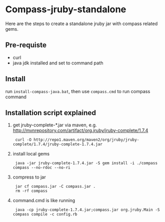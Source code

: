 Compass-jruby-standalone
===========
Here are the steps to create a standalone jruby jar with compass related gems.

## Pre-requiste

- curl
- java jdk installed and set to command path

## Install

run `install-compass-java.bat`, then use `compass.cmd` to run compass command

## Installation script explained

1. get jruby-complete-*.jar via maven, e.g. http://mvnrepository.com/artifact/org.jruby/jruby-complete/1.7.4

        curl -O http://repo1.maven.org/maven2/org/jruby/jruby-complete/1.7.4/jruby-complete-1.7.4.jar

2. install local gems

        java -jar jruby-complete-1.7.4.jar -S gem install -i ./compass compass --no-rdoc --no-ri

3. compress to jar

        jar cf compass.jar -C compass.jar .
        rm -rf compass

4. command.cmd is like running

        java -cp jruby-complete-1.7.4.jar;compass.jar org.jruby.Main -S compass compile -c config.rb
